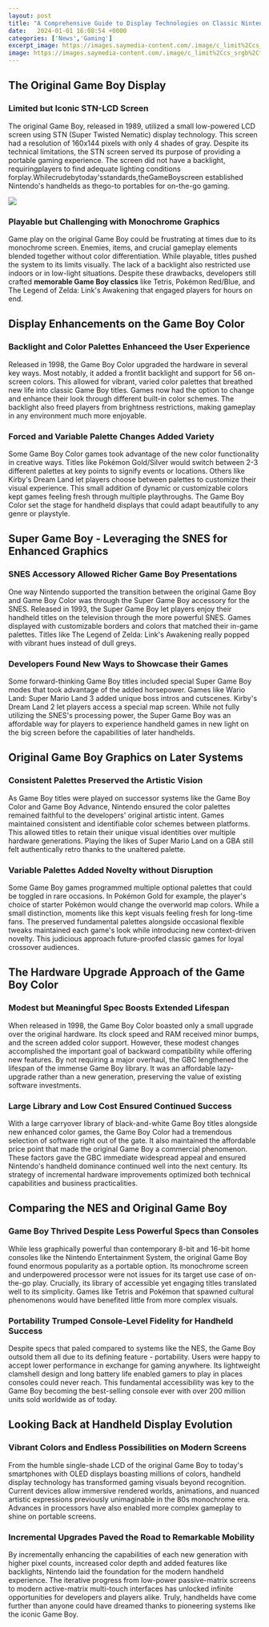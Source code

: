 ```yaml
---
layout: post
title: "A Comprehensive Guide to Display Technologies on Classic Nintendo Handheld Consoles"
date:   2024-01-01 16:08:54 +0000
categories: ['News','Gaming']
excerpt_image: https://images.saymedia-content.com/.image/c_limit%2Ccs_srgb%2Cfl_progressive%2Cq_auto:good%2Cw_700/MTc0NDU2MTQwMDQwOTA2Mzc0/a-guide-to-the-nintendo-game-watch-handheld-games-of-the-80s.jpg
image: https://images.saymedia-content.com/.image/c_limit%2Ccs_srgb%2Cfl_progressive%2Cq_auto:good%2Cw_700/MTc0NDU2MTQwMDQwOTA2Mzc0/a-guide-to-the-nintendo-game-watch-handheld-games-of-the-80s.jpg
---
```


## The Original Game Boy Display  
### **Limited but Iconic STN-LCD Screen**
The original Game Boy, released in 1989, utilized a small low-powered LCD screen using STN (Super Twisted Nematic) display technology. This screen had a resolution of 160x144 pixels with only 4 shades of gray. Despite its technical limitations, the STN screen served its purpose of providing a portable gaming experience. The screen did not have a backlight, requiringplayers to find adequate lighting conditions forplay.Whilecrudebytoday'sstandards,theGameBoyscreen established Nintendo's handhelds as thego-to portables for on-the-go gaming.

![](https://assets.rebelmouse.io/eyJhbGciOiJIUzI1NiIsInR5cCI6IkpXVCJ9.eyJpbWFnZSI6Imh0dHBzOi8vbWVkaWEucmJsLm1zL2ltYWdlP3U9JTJGZmlsZXMlMkYyMDE2JTJGMDglMkYyNCUyRjYzNjA3NjY3ODg2NTQ3MzA1OS01ODMzODg5NzlfcmV0cm8tdGVjaC1uaW50ZW5kby1nYW1lLWJveS1ldm9sdXRpb25fNTI1MjgwZGYyY2I1YS5qcGcmaG89aHR0cHMlM0ElMkYlMkZhejYxNjU3OC52by5tc2VjbmQubmV0JnM9MTcxJmg9Mzc4MWUyYjU0ZTE4NmIxMzhhOWU4NDc0NzIwZmZkYjMyZmY2MzNiNTk4NDA3MDkxZTVkMjdkYmY4OTg0Y2MyZCZzaXplPTk4MHgmYz0zMzMwNDE5MTE3IiwiZXhwaXJlc19hdCI6MTYzNTE3NTk0MX0.6MGUQ0yPcKiPo6EB2mOl4s7yUf4_DUY-1GoC5RJu5lc/img.jpg?width=1200&amp;height=628)
### **Playable but Challenging with Monochrome Graphics** 
Game play on the original Game Boy could be frustrating at times due to its monochrome screen. Enemies, items, and crucial gameplay elements blended together without color differentiation. While playable, titles pushed the system to its limits visually. The lack of a backlight also restricted use indoors or in low-light situations. Despite these drawbacks, developers still crafted **memorable Game Boy classics** like Tetris, Pokémon Red/Blue, and The Legend of Zelda: Link's Awakening that engaged players for hours on end.
## Display Enhancements on the **Game Boy Color**
### **Backlight and Color Palettes Enhanceed the User Experience**
Released in 1998, the Game Boy Color upgraded the hardware in several key ways. Most notably, it added a frontlit backlight and support for 56 on-screen colors. This allowed for vibrant, varied color palettes that breathed new life into classic Game Boy titles. Games now had the option to change and enhance their look through different built-in color schemes. The backlight also freed players from brightness restrictions, making gameplay in any environment much more enjoyable.
### **Forced and Variable Palette Changes Added Variety**  
Some Game Boy Color games took advantage of the new color functionality in creative ways. Titles like Pokémon Gold/Silver would switch between 2-3 different palettes at key points to signify events or locations. Others like Kirby's Dream Land let players choose between palettes to customize their visual experience. This small addition of dynamic or customizable colors kept games feeling fresh through multiple playthroughs. The Game Boy Color set the stage for handheld displays that could adapt beautifully to any genre or playstyle.
## Super Game Boy - Leveraging the SNES for Enhanced Graphics
### **SNES Accessory Allowed Richer Game Boy Presentations**
One way Nintendo supported the transition between the original Game Boy and Game Boy Color was through the Super Game Boy accessory for the SNES. Released in 1993, the Super Game Boy let players enjoy their handheld titles on the television through the more powerful SNES. Games displayed with customizable borders and colors that matched their in-game palettes. Titles like The Legend of Zelda: Link's Awakening really popped with vibrant hues instead of dull greys. 
### **Developers Found New Ways to Showcase their Games**
Some forward-thinking Game Boy titles included special Super Game Boy modes that took advantage of the added horsepower. Games like Wario Land: Super Mario Land 3 added unique boss intros and cutscenes. Kirby's Dream Land 2 let players access a special map screen. While not fully utilizing the SNES's processing power, the Super Game Boy was an affordable way for players to experience handheld games in new light on the big screen before the capabilities of later handhelds.
## Original Game Boy Graphics on Later Systems
### **Consistent Palettes Preserved the Artistic Vision** 
As Game Boy titles were played on successor systems like the Game Boy Color and Game Boy Advance, Nintendo ensured the color palettes remained faithful to the developers' original artistic intent. Games maintained consistent and identifiable color schemes between platforms. This allowed titles to retain their unique visual identities over multiple hardware generations. Playing the likes of Super Mario Land on a GBA still felt authentically retro thanks to the unaltered palette.
### **Variable Palettes Added Novelty without Disruption**
Some Game Boy games programmed multiple optional palettes that could be toggled in rare occasions. In Pokémon Gold for example, the player's choice of starter Pokémon would change the overworld map colors. While a small distinction, moments like this kept visuals feeling fresh for long-time fans. The preserved fundamental palettes alongside occasional flexible tweaks maintained each game's look while introducing new context-driven novelty. This judicious approach future-proofed classic games for loyal crossover audiences.
## The Hardware Upgrade Approach of the Game Boy Color
### **Modest but Meaningful Spec Boosts Extended Lifespan**  
When released in 1998, the Game Boy Color boasted only a small upgrade over the original hardware. Its clock speed and RAM received minor bumps, and the screen added color support. However, these modest changes accomplished the important goal of backward compatibility while offering new features. By not requiring a major overhaul, the GBC lengthened the lifespan of the immense Game Boy library. It was an affordable lazy-upgrade rather than a new generation, preserving the value of existing software investments.
### **Large Library and Low Cost Ensured Continued Success**
With a large carryover library of black-and-white Game Boy titles alongside new enhanced color games, the Game Boy Color had a tremendous selection of software right out of the gate. It also maintained the affordable price point that made the original Game Boy a commercial phenomenon. These factors gave the GBC immediate widespread appeal and ensured Nintendo's handheld dominance continued well into the next century. Its strategy of incremental hardware improvements optimized both technical capabilities and business practicalities.
## Comparing the **NES** and Original Game Boy  
### **Game Boy Thrived Despite Less Powerful Specs than Consoles**
While less graphically powerful than contemporary 8-bit and 16-bit home consoles like the Nintendo Entertainment System, the original Game Boy found enormous popularity as a portable option. Its monochrome screen and underpowered processor were not issues for its target use case of on-the-go play. Crucially, its library of accessible yet engaging titles translated well to its simplicity. Games like Tetris and Pokémon that spawned cultural phenomenons would have benefited little from more complex visuals.
### **Portability Trumped Console-Level Fidelity for Handheld Success** 
Despite specs that paled compared to systems like the NES, the Game Boy outsold them all due to its defining feature - portability. Users were happy to accept lower performance in exchange for gaming anywhere. Its lightweight clamshell design and long battery life enabled gamers to play in places consoles could never reach. This fundamental accessibility was key to the Game Boy becoming the best-selling console ever with over 200 million units sold worldwide as of today.
## Looking Back at Handheld Display Evolution
### **Vibrant Colors and Endless Possibilities on Modern Screens**
From the humble single-shade LCD of the original Game Boy to today's smartphones with OLED displays boasting millions of colors, handheld display technology has transformed gaming visuals beyond recognition. Current devices allow immersive rendered worlds, animations, and nuanced artistic expressions previously unimaginable in the 80s monochrome era. Advances in processors have also enabled more complex gameplay to shine on portable screens. 
### **Incremental Upgrades Paved the Road to Remarkable Mobility**  
By incrementally enhancing the capabilities of each new generation with higher pixel counts, increased color depth and added features like backlights, Nintendo laid the foundation for the modern handheld experience. The iterative progress from low-power passive-matrix screens to modern active-matrix multi-touch interfaces has unlocked infinite opportunities for developers and players alike. Truly, handhelds have come further than anyone could have dreamed thanks to pioneering systems like the iconic Game Boy.